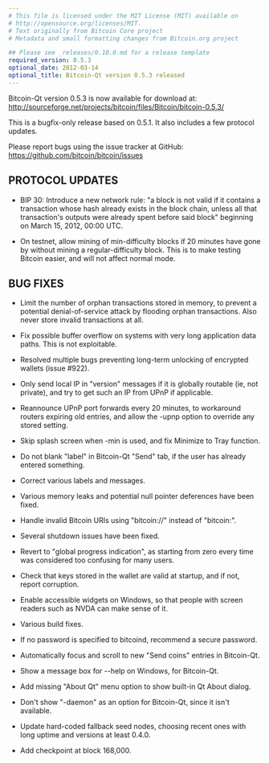 ```yaml
---
# This file is licensed under the MIT License (MIT) available on
# http://opensource.org/licenses/MIT.
# Text originally from Bitcoin Core project
# Metadata and small formatting changes from Bitcoin.org project

## Please see _releases/0.10.0.md for a release template
required_version: 0.5.3
optional_date: 2012-03-14
optional_title: Bitcoin-Qt version 0.5.3 released
---
```

Bitcoin-Qt version 0.5.3 is now available for download at:
<http://sourceforge.net/projects/bitcoin/files/Bitcoin/bitcoin-0.5.3/>

This is a bugfix-only release based on 0.5.1.
It also includes a few protocol updates.

Please report bugs using the issue tracker at GitHub:
<https://github.com/bitcoin/bitcoin/issues>

PROTOCOL UPDATES
----------------

* BIP 30: Introduce a new network rule: "a block is not valid if it contains
a transaction whose hash already exists in the block chain, unless all that
transaction's outputs were already spent before said block" beginning on
March 15, 2012, 00:00 UTC.

* On testnet, allow mining of min-difficulty blocks if 20 minutes have gone
by without mining a regular-difficulty block. This is to make testing
Bitcoin easier, and will not affect normal mode.

BUG FIXES
---------

* Limit the number of orphan transactions stored in memory, to prevent a
potential denial-of-service attack by flooding orphan transactions. Also
never store invalid transactions at all.

* Fix possible buffer overflow on systems with very long application data
paths. This is not exploitable.

* Resolved multiple bugs preventing long-term unlocking of encrypted wallets
(issue #922).

* Only send local IP in "version" messages if it is globally routable (ie,
not private), and try to get such an IP from UPnP if applicable.

* Reannounce UPnP port forwards every 20 minutes, to workaround routers
expiring old entries, and allow the -upnp option to override any stored
setting.

* Skip splash screen when -min is used, and fix Minimize to Tray function.

* Do not blank "label" in Bitcoin-Qt "Send" tab, if the user has already
entered something.

* Correct various labels and messages.

* Various memory leaks and potential null pointer deferences have been
fixed.

* Handle invalid Bitcoin URIs using "bitcoin://" instead of "bitcoin:".

* Several shutdown issues have been fixed.

* Revert to "global progress indication", as starting from zero every time
was considered too confusing for many users.

* Check that keys stored in the wallet are valid at startup, and if not,
report corruption.

* Enable accessible widgets on Windows, so that people with screen readers
such as NVDA can make sense of it.

* Various build fixes.

* If no password is specified to bitcoind, recommend a secure password.

* Automatically focus and scroll to new "Send coins" entries in Bitcoin-Qt.

* Show a message box for --help on Windows, for Bitcoin-Qt.

* Add missing "About Qt" menu option to show built-in Qt About dialog.

* Don't show "-daemon" as an option for Bitcoin-Qt, since it isn't
available.

* Update hard-coded fallback seed nodes, choosing recent ones with long
uptime and versions at least 0.4.0.

* Add checkpoint at block 168,000.
